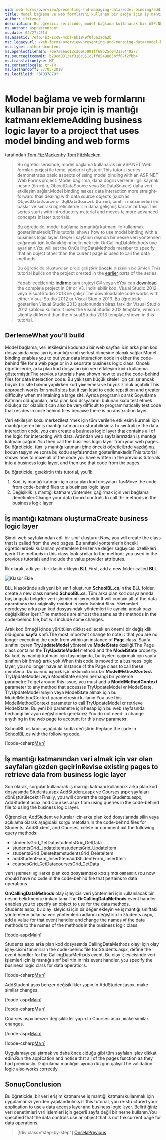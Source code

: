 ```yaml
---
uid: web-forms/overview/presenting-and-managing-data/model-binding/adding-business-logic-layer
title: Model bağlama ve web formlarını kullanan bir proje için iş mantığı katmanı ekleme | Microsoft Docs
author: tfitzmac
description: Bu öğretici serisinde, model bağlama kullanarak bir ASP.NET Web formları projesi ile temel yönlerini gösterir. Model bağlama veri etkileşimi daha fazla düz - sağlar...
ms.author: aspnetcontent
ms.date: 02/27/2014
ms.assetid: 7ef664b3-1cc8-4cbf-bb18-9f0f3a3ada2b
msc.legacyurl: /web-forms/overview/presenting-and-managing-data/model-binding/adding-business-logic-layer
msc.type: authoredcontent
ms.openlocfilehash: 70e7ae6ad12c26ea5001ff68b25c0431a7440a77
ms.sourcegitcommit: b28cd0313af316c051c2ff8549865bff67f2fbb4
ms.translationtype: MT
ms.contentlocale: tr-TR
ms.lasthandoff: 07/05/2018
ms.locfileid: "37837879"
---
```

<a name="adding-business-logic-layer-to-a-project-that-uses-model-binding-and-web-forms"></a><span data-ttu-id="2956f-104">Model bağlama ve web formlarını kullanan bir proje için iş mantığı katmanı ekleme</span><span class="sxs-lookup"><span data-stu-id="2956f-104">Adding business logic layer to a project that uses model binding and web forms</span></span>
====================
<span data-ttu-id="2956f-105">tarafından [Tom FitzMacken](https://github.com/tfitzmac)</span><span class="sxs-lookup"><span data-stu-id="2956f-105">by [Tom FitzMacken](https://github.com/tfitzmac)</span></span>

> <span data-ttu-id="2956f-106">Bu öğretici serisinde, model bağlama kullanarak bir ASP.NET Web formları projesi ile temel yönlerini gösterir.</span><span class="sxs-lookup"><span data-stu-id="2956f-106">This tutorial series demonstrates basic aspects of using model binding with an ASP.NET Web Forms project.</span></span> <span data-ttu-id="2956f-107">Model bağlama, daha doğru verilerle ilgili kaynak nesne (örneğin, ObjectDataSource veya SqlDataSource) daha veri etkileşim sağlar.</span><span class="sxs-lookup"><span data-stu-id="2956f-107">Model binding makes data interaction more straight-forward than dealing with data source objects (such as ObjectDataSource or SqlDataSource).</span></span> <span data-ttu-id="2956f-108">Bu seri, tanıtım malzemeleri ile başlar ve sonraki öğreticilerde için daha gelişmiş kavramlar taşır.</span><span class="sxs-lookup"><span data-stu-id="2956f-108">This series starts with introductory material and moves to more advanced concepts in later tutorials.</span></span>
> 
> <span data-ttu-id="2956f-109">Bu öğreticide, model bağlama iş mantığı katmanı ile kullanmak gösterilmektedir.</span><span class="sxs-lookup"><span data-stu-id="2956f-109">This tutorial shows how to use model binding with a business logic layer.</span></span> <span data-ttu-id="2956f-110">Geçerli sayfanın dışında bir nesne veri yöntemleri çağırmak için kullanıldığını belirtmek için OnCallingDataMethods üye ayarlanır.</span><span class="sxs-lookup"><span data-stu-id="2956f-110">You will set the OnCallingDataMethods member to specify that an object other than the current page is used to call the data methods.</span></span>
> 
> <span data-ttu-id="2956f-111">Bu öğreticide oluşturulan proje geliştirir [önceki](retrieving-data.md) dizisinin bölümleri.</span><span class="sxs-lookup"><span data-stu-id="2956f-111">This tutorial builds on the project created in the [earlier](retrieving-data.md) parts of the series.</span></span>
> 
> <span data-ttu-id="2956f-112">Yapabilecekleriniz [indirme](https://go.microsoft.com/fwlink/?LinkId=286116) tam projeyi C# veya vb</span><span class="sxs-lookup"><span data-stu-id="2956f-112">You can [download](https://go.microsoft.com/fwlink/?LinkId=286116) the complete project in C# or VB.</span></span> <span data-ttu-id="2956f-113">İndirilebilir kod, Visual Studio 2012 veya Visual Studio 2013 ile çalışır.</span><span class="sxs-lookup"><span data-stu-id="2956f-113">The downloadable code works with either Visual Studio 2012 or Visual Studio 2013.</span></span> <span data-ttu-id="2956f-114">Bu öğreticide gösterilen Visual Studio 2013 şablonundan biraz farklıdır Visual Studio 2012 şablonu kullanır.</span><span class="sxs-lookup"><span data-stu-id="2956f-114">It uses the Visual Studio 2012 template, which is slightly different than the Visual Studio 2013 template shown in this tutorial.</span></span>


## <a name="what-youll-build"></a><span data-ttu-id="2956f-115">Derleme</span><span class="sxs-lookup"><span data-stu-id="2956f-115">What you'll build</span></span>

<span data-ttu-id="2956f-116">Model bağlama, veri etkileşimi kodunuzu bir web sayfası için arka plan kod dosyasında veya ayrı iş mantığı sınıfı yerleştirilmesine olanak sağlar.</span><span class="sxs-lookup"><span data-stu-id="2956f-116">Model binding enables you to put your data interaction code in either the code-behind file for a web page or in a separate business logic class.</span></span> <span data-ttu-id="2956f-117">Önceki öğreticilerde, arka plan kod dosyaları için veri etkileşim kodu kullanma göstermiştir.</span><span class="sxs-lookup"><span data-stu-id="2956f-117">The previous tutorials have shown how to use the code-behind files for data interaction code.</span></span> <span data-ttu-id="2956f-118">Bu yaklaşım küçük siteler için çalışır ancak büyük bir site bakımı yapılırken kod yinelemesi ve büyük zorluk açabilir.</span><span class="sxs-lookup"><span data-stu-id="2956f-118">This approach works for small sites but it can lead to code repetition and greater difficulty when maintaining a large site.</span></span> <span data-ttu-id="2956f-119">Ayrıca programlı olarak Soyutlama Katmanı olduğundan, arka plan kod dosyalarını bulunan kodu test etmek oldukça zor olabilir.</span><span class="sxs-lookup"><span data-stu-id="2956f-119">It can also be very difficult to programmatically test code that resides in code behind files because there is no abstraction layer.</span></span>

<span data-ttu-id="2956f-120">Veri etkileşim kodu merkezileştirmek için tüm verilerle etkileşim kurmak için mantığı içeren bir iş mantığı katmanı oluşturabilirsiniz.</span><span class="sxs-lookup"><span data-stu-id="2956f-120">To centralize the data interaction code, you can create a business logic layer that contains all of the logic for interacting with data.</span></span> <span data-ttu-id="2956f-121">Ardından web sayfalarınızdan iş mantığı katmanı çağırın.</span><span class="sxs-lookup"><span data-stu-id="2956f-121">You then call the business logic layer from your web pages.</span></span> <span data-ttu-id="2956f-122">Bu öğreticide, tüm iş mantığı katmanı içine önceki öğreticilerde yazdığınız kodun taşıyın ve sonra bu kodu sayfalarından gösterilmektedir.</span><span class="sxs-lookup"><span data-stu-id="2956f-122">This tutorial shows how to move all of the code you have written in the previous tutorials into a business logic layer, and then use that code from the pages.</span></span>

<span data-ttu-id="2956f-123">Bu öğreticide, gerekir:</span><span class="sxs-lookup"><span data-stu-id="2956f-123">In this tutorial, you'll:</span></span>

1. <span data-ttu-id="2956f-124">Kod, iş mantığı katmanı için arka plan kod dosyaları Taşı</span><span class="sxs-lookup"><span data-stu-id="2956f-124">Move the code from code-behind files to a business logic layer</span></span>
2. <span data-ttu-id="2956f-125">Değişiklik iş mantığı katmanı yöntemleri çağırmak için veri bağlama denetimleri</span><span class="sxs-lookup"><span data-stu-id="2956f-125">Change your data bound controls to call the methods in the business logic layer</span></span>

## <a name="create-business-logic-layer"></a><span data-ttu-id="2956f-126">İş mantığı katmanı oluşturma</span><span class="sxs-lookup"><span data-stu-id="2956f-126">Create business logic layer</span></span>

<span data-ttu-id="2956f-127">Şimdi web sayfalarından adlı bir sınıf oluşturur.</span><span class="sxs-lookup"><span data-stu-id="2956f-127">Now, you will create the class that is called from the web pages.</span></span> <span data-ttu-id="2956f-128">Bu sınıftaki yöntemlerin önceki öğreticilerdeki kullanılan yöntemlere benzer ve değer sağlayıcısı özellikleri içerir.</span><span class="sxs-lookup"><span data-stu-id="2956f-128">The methods in this class look similar to the methods you used in the previous tutorials and include the value provider attributes.</span></span>

<span data-ttu-id="2956f-129">İlk olarak, adlı yeni bir klasör ekleyin **BLL**.</span><span class="sxs-lookup"><span data-stu-id="2956f-129">First, add a new folder called **BLL**.</span></span>

![Klasör Ekle](adding-business-logic-layer/_static/image1.png)

<span data-ttu-id="2956f-131">BLL klasöründe adlı yeni bir sınıf oluşturun **SchoolBL.cs**.</span><span class="sxs-lookup"><span data-stu-id="2956f-131">In the BLL folder, create a new class named **SchoolBL.cs**.</span></span> <span data-ttu-id="2956f-132">Tüm arka plan kod dosyalarında başlangıçta belgeler veri işlemlerini içerecektir.</span><span class="sxs-lookup"><span data-stu-id="2956f-132">It will contain all of the data operations that originally resided in code-behind files.</span></span> <span data-ttu-id="2956f-133">Yöntemleri neredeyse arka plan kod dosyasındaki yöntemleri ile aynıdır, ancak bazı değişiklikler içerir.</span><span class="sxs-lookup"><span data-stu-id="2956f-133">The methods are almost the same as the methods in the code-behind file, but will include some changes.</span></span>

<span data-ttu-id="2956f-134">Artık kod örneği içinde yürütülen dikkat edilecek en önemli bir değişiklik olduğunu **sayfa** sınıfı.</span><span class="sxs-lookup"><span data-stu-id="2956f-134">The most important change to note is that you are no longer executing the code from within an instance of **Page** class.</span></span> <span data-ttu-id="2956f-135">Sayfa sınıfını içeren **TryUpdateModel** yöntemi ve **ModelState** özelliği.</span><span class="sxs-lookup"><span data-stu-id="2956f-135">The Page class contains the **TryUpdateModel** method and the **ModelState** property.</span></span> <span data-ttu-id="2956f-136">Bu kod, iş mantığı katmanı için taşındığında, bu üyeleri çağırmak için sayfa sınıfının bir örneği artık yok.</span><span class="sxs-lookup"><span data-stu-id="2956f-136">When this code is moved to a business logic layer, you no longer have an instance of the Page class to call these members.</span></span> <span data-ttu-id="2956f-137">Bu sorunu aşmak için eklemelisiniz bir **ModelMethodContext** TryUpdateModel veya ModelState erişen herhangi bir yönteme parametre.</span><span class="sxs-lookup"><span data-stu-id="2956f-137">To get around this issue, you must add a **ModelMethodContext** parameter to any method that accesses TryUpdateModel or ModelState.</span></span> <span data-ttu-id="2956f-138">TryUpdateModel arayın veya ModelState almak için bu ModelMethodContext parametresini kullanın.</span><span class="sxs-lookup"><span data-stu-id="2956f-138">You use this ModelMethodContext parameter to call TryUpdateModel or retrieve ModelState.</span></span> <span data-ttu-id="2956f-139">Bu yeni bir parametre için hesap için bu web sayfasında herhangi bir ayarı değiştirmek gerekmez.</span><span class="sxs-lookup"><span data-stu-id="2956f-139">You do not need to change anything in the web page to account for this new parameter.</span></span>

<span data-ttu-id="2956f-140">SchoolBL.cs kodu aşağıdaki kodla değiştirin.</span><span class="sxs-lookup"><span data-stu-id="2956f-140">Replace the code in SchoolBL.cs with the following code.</span></span>

[!code-csharp[Main](adding-business-logic-layer/samples/sample1.cs)]

## <a name="revise-existing-pages-to-retrieve-data-from-business-logic-layer"></a><span data-ttu-id="2956f-141">İş mantığı katmanından veri almak için var olan sayfaları gözden geçirin</span><span class="sxs-lookup"><span data-stu-id="2956f-141">Revise existing pages to retrieve data from business logic layer</span></span>

<span data-ttu-id="2956f-142">Son olarak, sorgular kullanarak iş mantığı katmanı kullanarak arka plan kod dosyasında Students.aspx AddStudent.aspx ve Courses.aspx sayfaları dönüştürülecektir.</span><span class="sxs-lookup"><span data-stu-id="2956f-142">Finally, you will convert the pages Students.aspx, AddStudent.aspx, and Courses.aspx from using queries in the code-behind file to using the business logic layer.</span></span>

<span data-ttu-id="2956f-143">Öğrenciler, AddStudent ve kurslar için arka plan kod dosyalarında silin veya açıklama olarak aşağıdaki sorgu metotları:</span><span class="sxs-lookup"><span data-stu-id="2956f-143">In the code-behind files for Students, AddStudent, and Courses, delete or comment out the following query methods:</span></span>

- <span data-ttu-id="2956f-144">studentsGrid\_GetData</span><span class="sxs-lookup"><span data-stu-id="2956f-144">studentsGrid\_GetData</span></span>
- <span data-ttu-id="2956f-145">studentsGrid\_UpdateItem</span><span class="sxs-lookup"><span data-stu-id="2956f-145">studentsGrid\_UpdateItem</span></span>
- <span data-ttu-id="2956f-146">studentsGrid\_DeleteItem</span><span class="sxs-lookup"><span data-stu-id="2956f-146">studentsGrid\_DeleteItem</span></span>
- <span data-ttu-id="2956f-147">addStudentForm\_InsertItem</span><span class="sxs-lookup"><span data-stu-id="2956f-147">addStudentForm\_InsertItem</span></span>
- <span data-ttu-id="2956f-148">coursesGrid\_GetData</span><span class="sxs-lookup"><span data-stu-id="2956f-148">coursesGrid\_GetData</span></span>

<span data-ttu-id="2956f-149">Veri işlemleri ilgili arka plan kod dosyasındaki kod şimdi olmalıdır.</span><span class="sxs-lookup"><span data-stu-id="2956f-149">You now should have no code in the code-behind file that pertains to data operations.</span></span>

<span data-ttu-id="2956f-150">**OnCallingDataMethods** olay işleyicisi veri yöntemleri için kullanılacak bir nesne belirtmenize imkan tanır.</span><span class="sxs-lookup"><span data-stu-id="2956f-150">The **OnCallingDataMethods** event handler enables you to specify an object to use for the data methods.</span></span> <span data-ttu-id="2956f-151">Students.aspx, bu olay işleyicisi için bir değer ekleyin ve iş mantığı sınıftaki yöntemlerin adlarına veri yöntemlerin adlarını değiştirin.</span><span class="sxs-lookup"><span data-stu-id="2956f-151">In Students.aspx, add a value for that event handler and change the names of the data methods to the names of the methods in the business logic class.</span></span>

[!code-aspx[Main](adding-business-logic-layer/samples/sample2.aspx?highlight=3-4,8)]

<span data-ttu-id="2956f-152">Students.aspx arka plan kod dosyasında CallingDataMethods olayı için olay işleyicisini tanımlar.</span><span class="sxs-lookup"><span data-stu-id="2956f-152">In the code-behind file for Students.aspx, define the event handler for the CallingDataMethods event.</span></span> <span data-ttu-id="2956f-153">Bu olay işleyicisinde veri işlemleri için iş mantığı sınıf belirtin.</span><span class="sxs-lookup"><span data-stu-id="2956f-153">In this event handler, you specify the business logic class for data operations.</span></span>

[!code-csharp[Main](adding-business-logic-layer/samples/sample3.cs)]

<span data-ttu-id="2956f-154">AddStudent.aspx benzer değişiklikler yapın.</span><span class="sxs-lookup"><span data-stu-id="2956f-154">In AddStudent.aspx, make similar changes.</span></span>

[!code-aspx[Main](adding-business-logic-layer/samples/sample4.aspx?highlight=3-4)]

[!code-csharp[Main](adding-business-logic-layer/samples/sample5.cs)]

<span data-ttu-id="2956f-155">Courses.aspx benzer değişiklikler yapın.</span><span class="sxs-lookup"><span data-stu-id="2956f-155">In Courses.aspx, make similar changes.</span></span>

[!code-aspx[Main](adding-business-logic-layer/samples/sample6.aspx?highlight=3-4)]

[!code-csharp[Main](adding-business-logic-layer/samples/sample7.cs)]

<span data-ttu-id="2956f-156">Uygulamayı çalıştırmak ve daha önce olduğu gibi tüm sayfaları işlev dikkat edin.</span><span class="sxs-lookup"><span data-stu-id="2956f-156">Run the application and notice that all of the pages function as they had previously.</span></span> <span data-ttu-id="2956f-157">Doğrulama mantığını ayrıca düzgün çalışır.</span><span class="sxs-lookup"><span data-stu-id="2956f-157">The validation logic also works correctly.</span></span>

## <a name="conclusion"></a><span data-ttu-id="2956f-158">Sonuç</span><span class="sxs-lookup"><span data-stu-id="2956f-158">Conclusion</span></span>

<span data-ttu-id="2956f-159">Bu öğreticide, bir veri erişim katmanı ve iş mantığı katmanı kullanmak için uygulamanızı yeniden yapılandırılmış.</span><span class="sxs-lookup"><span data-stu-id="2956f-159">In this tutorial, you re-structured your application to use a data access layer and business logic layer.</span></span> <span data-ttu-id="2956f-160">Belirttiğiniz veri denetimleri veri işlemleri için geçerli sayfa değil bir nesne kullanın.</span><span class="sxs-lookup"><span data-stu-id="2956f-160">You specified that the data controls use an object that is not the current page for data operations.</span></span>

> [!div class="step-by-step"]
> [<span data-ttu-id="2956f-161">Önceki</span><span class="sxs-lookup"><span data-stu-id="2956f-161">Previous</span></span>](using-query-string-values-to-retrieve-data.md)
